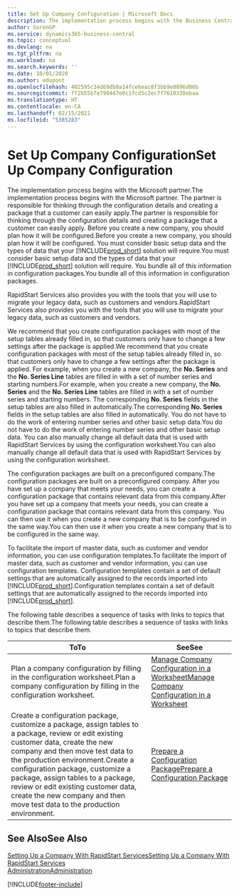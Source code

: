 ```yaml
---
title: Set Up Company Configuration | Microsoft Docs
description: The implementation process begins with the Business Central solution will require. You bundle all of this information into configuration packages.
author: SorenGP
ms.service: dynamics365-business-central
ms.topic: conceptual
ms.devlang: na
ms.tgt_pltfrm: na
ms.workload: na
ms.search.keywords: ''
ms.date: 10/01/2020
ms.author: edupont
ms.openlocfilehash: 402595c34d69db0a14fce6eac8f3bb9e0896d06b
ms.sourcegitcommit: ff2b55b7e790447e0c1fcd5c2ec7f7610338ebaa
ms.translationtype: HT
ms.contentlocale: en-CA
ms.lasthandoff: 02/15/2021
ms.locfileid: "5385283"
---
```

# <a name="set-up-company-configuration"></a><span data-ttu-id="80f12-104">Set Up Company Configuration</span><span class="sxs-lookup"><span data-stu-id="80f12-104">Set Up Company Configuration</span></span>
<span data-ttu-id="80f12-105">The implementation process begins with the Microsoft partner.</span><span class="sxs-lookup"><span data-stu-id="80f12-105">The implementation process begins with the Microsoft partner.</span></span> <span data-ttu-id="80f12-106">The partner is responsible for thinking through the configuration details and creating a package that a customer can easily apply.</span><span class="sxs-lookup"><span data-stu-id="80f12-106">The partner is responsible for thinking through the configuration details and creating a package that a customer can easily apply.</span></span> <span data-ttu-id="80f12-107">Before you create a new company, you should plan how it will be configured.</span><span class="sxs-lookup"><span data-stu-id="80f12-107">Before you create a new company, you should plan how it will be configured.</span></span> <span data-ttu-id="80f12-108">You must consider basic setup data and the types of data that your [!INCLUDE[prod_short](includes/prod_short.md)] solution will require.</span><span class="sxs-lookup"><span data-stu-id="80f12-108">You must consider basic setup data and the types of data that your [!INCLUDE[prod_short](includes/prod_short.md)] solution will require.</span></span> <span data-ttu-id="80f12-109">You bundle all of this information in configuration packages.</span><span class="sxs-lookup"><span data-stu-id="80f12-109">You bundle all of this information in configuration packages.</span></span>

<span data-ttu-id="80f12-110">RapidStart Services also provides you with the tools that you will use to migrate your legacy data, such as customers and vendors.</span><span class="sxs-lookup"><span data-stu-id="80f12-110">RapidStart Services also provides you with the tools that you will use to migrate your legacy data, such as customers and vendors.</span></span>  

<span data-ttu-id="80f12-111">We recommend that you create configuration packages with most of the setup tables already filled in, so that customers only have to change a few settings after the package is applied.</span><span class="sxs-lookup"><span data-stu-id="80f12-111">We recommend that you create configuration packages with most of the setup tables already filled in, so that customers only have to change a few settings after the package is applied.</span></span> <span data-ttu-id="80f12-112">For example, when you create a new company, the **No. Series** and the **No. Series Line** tables are filled in with a set of number series and starting numbers.</span><span class="sxs-lookup"><span data-stu-id="80f12-112">For example, when you create a new company, the **No. Series** and the **No. Series Line** tables are filled in with a set of number series and starting numbers.</span></span> <span data-ttu-id="80f12-113">The corresponding **No. Series** fields in the setup tables are also filled in automatically.</span><span class="sxs-lookup"><span data-stu-id="80f12-113">The corresponding **No. Series** fields in the setup tables are also filled in automatically.</span></span> <span data-ttu-id="80f12-114">You do not have to do the work of entering number series and other basic setup data.</span><span class="sxs-lookup"><span data-stu-id="80f12-114">You do not have to do the work of entering number series and other basic setup data.</span></span> <span data-ttu-id="80f12-115">You can also manually change all default data that is used with RapidStart Services by using the configuration worksheet.</span><span class="sxs-lookup"><span data-stu-id="80f12-115">You can also manually change all default data that is used with RapidStart Services by using the configuration worksheet.</span></span>  

<span data-ttu-id="80f12-116">The configuration packages are built on a preconfigured company.</span><span class="sxs-lookup"><span data-stu-id="80f12-116">The configuration packages are built on a preconfigured company.</span></span> <span data-ttu-id="80f12-117">After you have set up a company that meets your needs, you can create a configuration package that contains relevant data from this company.</span><span class="sxs-lookup"><span data-stu-id="80f12-117">After you have set up a company that meets your needs, you can create a configuration package that contains relevant data from this company.</span></span> <span data-ttu-id="80f12-118">You can then use it when you create a new company that is to be configured in the same way.</span><span class="sxs-lookup"><span data-stu-id="80f12-118">You can then use it when you create a new company that is to be configured in the same way.</span></span>  

<span data-ttu-id="80f12-119">To facilitate the import of master data, such as customer and vendor information, you can use configuration templates.</span><span class="sxs-lookup"><span data-stu-id="80f12-119">To facilitate the import of master data, such as customer and vendor information, you can use configuration templates.</span></span> <span data-ttu-id="80f12-120">Configuration templates contain a set of default settings that are automatically assigned to the records imported into [!INCLUDE[prod_short](includes/prod_short.md)].</span><span class="sxs-lookup"><span data-stu-id="80f12-120">Configuration templates contain a set of default settings that are automatically assigned to the records imported into [!INCLUDE[prod_short](includes/prod_short.md)].</span></span>

<span data-ttu-id="80f12-121">The following table describes a sequence of tasks with links to topics that describe them.</span><span class="sxs-lookup"><span data-stu-id="80f12-121">The following table describes a sequence of tasks with links to topics that describe them.</span></span>

|<span data-ttu-id="80f12-122">**To**</span><span class="sxs-lookup"><span data-stu-id="80f12-122">**To**</span></span>|<span data-ttu-id="80f12-123">**See**</span><span class="sxs-lookup"><span data-stu-id="80f12-123">**See**</span></span>|  
|------------|-------------|  
|<span data-ttu-id="80f12-124">Plan a company configuration by filling in the configuration worksheet.</span><span class="sxs-lookup"><span data-stu-id="80f12-124">Plan a company configuration by filling in the configuration worksheet.</span></span>|[<span data-ttu-id="80f12-125">Manage Company Configuration in a Worksheet</span><span class="sxs-lookup"><span data-stu-id="80f12-125">Manage Company Configuration in a Worksheet</span></span>](admin-how-to-manage-company-configuration-in-a-worksheet.md)|  
|<span data-ttu-id="80f12-126">Create a configuration package, customize a package, assign tables to a package, review or edit existing customer data, create the new company and then move test data to the production environment.</span><span class="sxs-lookup"><span data-stu-id="80f12-126">Create a configuration package, customize a package, assign tables to a package, review or edit existing customer data, create the new company and then move test data to the production environment.</span></span>|[<span data-ttu-id="80f12-127">Prepare a Configuration Package</span><span class="sxs-lookup"><span data-stu-id="80f12-127">Prepare a Configuration Package</span></span>](admin-how-to-prepare-a-configuration-package.md)| 

## <a name="see-also"></a><span data-ttu-id="80f12-128">See Also</span><span class="sxs-lookup"><span data-stu-id="80f12-128">See Also</span></span>  
[<span data-ttu-id="80f12-129">Setting Up a Company With RapidStart Services</span><span class="sxs-lookup"><span data-stu-id="80f12-129">Setting Up a Company With RapidStart Services</span></span>](admin-set-up-a-company-with-rapidstart.md)  
[<span data-ttu-id="80f12-130">Administration</span><span class="sxs-lookup"><span data-stu-id="80f12-130">Administration</span></span>](admin-setup-and-administration.md)


[!INCLUDE[footer-include](includes/footer-banner.md)]